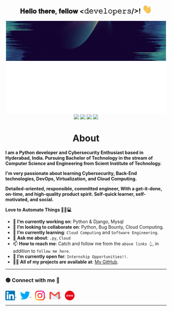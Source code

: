 <div align="center">
    <h2> 𝐇𝐞𝐥𝐥𝐨 𝐭𝐡𝐞𝐫𝐞, 𝐟𝐞𝐥𝐥𝐨𝐰 <𝚍𝚎𝚟𝚎𝚕𝚘𝚙𝚎𝚛𝚜/>! <img src="https://github.com/liferacer333/liferacer333/blob/main/Hi.gif" width="30"></h2>
</div>
<div align="center" width="580">
<img src="welcome.gif" alt="Welcome!" width="500"/>
</div>

<div align="center" width="580">
    <img src="https://github.com/liferacer333/liferacer333/blob/main/whoami.svg" alt="whoami!" width="500"/>
</div>

<div align="center">
    <a href="https://www.linkedin.com/in/hemanth-reddy-51b357191/"><img src="https://img.shields.io/badge/Linkedin-0077b5?style=flat&logo=linkedin" /></a>
    <a href="https://hemanthreddy.me/"><img src="https://img.shields.io/badge/Portfolio-Website-brightgreen" /></a>
    <a href="https://twitter.com/liferacer333"><img src="https://img.shields.io/twitter/follow/liferacer333?style=social" /></a>
    <a href="https://telegram.me/liferacer_333"><img src="https://img.shields.io/badge/Telegram-0088cc?style=flat&logo=telegram" /></a>
</div>

<h1 align="center">About</h1>

**I am a Python developer and Cybersecurity Enthusiast based in Hyderabad, India. Pursuing Bachelor of Technology in the stream of Computer Science and Engineering from Scient Institute of Technology.**

**I'm very passionate about learning Cybersecurity, Back-End technologies, DevOps, Virtualization, and Cloud Computing.**

**Detailed-oriented, responsible, committed engineer, With a get-it-done, on-time, and high-quality product spirit. Self-quick learner, self-motivated, and social.**

**Love to Automate Things 🤖🦾💻**

* 🔭 **I’m currently working on**: Python & Django, Mysql
* 🔭 **I’m looking to collaborate on**: Python, Bug Bounty, Cloud Computing.
* 🌱 **I’m currently learning**: `Cloud Computing` and `Software Engineering`.
* 💬 **Ask me about**: `.py`, `Cloud`
* 📫 **How to reach me**: Catch and follow me from the `above links 👆`, in addition to `follow me here`.
* 🤔 **I’m currently open for**: `Internship Opportunities!!`.
* 👨‍💻 **All of my projects are available at**: [My GitHub](https://github.com/liferacer333?tab=repositories).

<hr>

### 🟢 Connect with me 🤝

<p align="left">
<a href="https://www.linkedin.com/in/hemanth-reddy-51b357191/" target="_blank">
  <img align="center" alt="Hemanth Reddy | Linkedin" width="30px" src="https://github.com/SatYu26/SatYu26/blob/master/Assets/Linkedin.svg" />
</a> &nbsp;&nbsp;
<a href="https://twitter.com/liferacer333" target="_blank">
  <img align="center" alt="liferacer333 | Twitter" width="31px" src="https://github.com/SatYu26/SatYu26/blob/master/Assets/Twitter.svg" />
</a> &nbsp;&nbsp;
<a href="https://www.instagram.com/liferacer333" target="_blank">
  <img align="center" alt="liferacer333 | Instagram" width="30px" src="https://github.com/SatYu26/SatYu26/blob/master/Assets/Instagram.svg" />
</a> &nbsp;&nbsp;
<a href="mailto:hemanth.reddy2547@gmail.com">
  <img align="center" alt="Hemanth Reddy | Gmail" width="32px" src="https://github.com/SatYu26/SatYu26/blob/master/Assets/Gmail.svg" />
</a> &nbsp;&nbsp;
<a href="https://hemanthreddy.me/">
<img align="center" alt="Hemanth Reddy | Blog" width="30px" src="https://github.com/SatYu26/SatYu26/blob/master/Assets/www.svg" />
</a> 
<p>

<hr>
